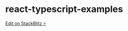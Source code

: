 # react-typescript-examples

[Edit on StackBlitz ⚡️](https://stackblitz.com/edit/stackblitz-starters-syspx4)